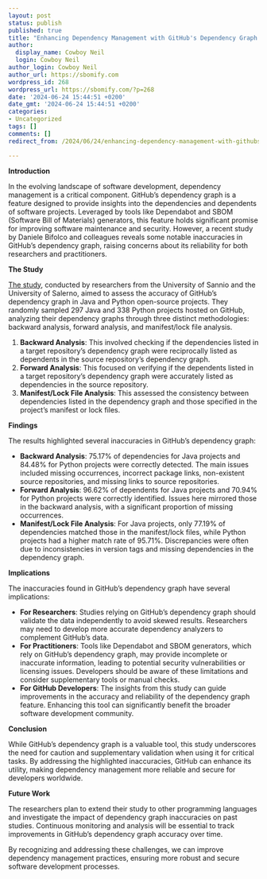 ```yaml
---
layout: post
status: publish
published: true
title: "Enhancing Dependency Management with GitHub's Dependency Graph: An Analysis"
author:
  display_name: Cowboy Neil
  login: Cowboy Neil
author_login: Cowboy Neil
author_url: https://sbomify.com
wordpress_id: 268
wordpress_url: https://sbomify.com/?p=268
date: '2024-06-24 15:44:51 +0200'
date_gmt: '2024-06-24 15:44:51 +0200'
categories:
- Uncategorized
tags: []
comments: []
redirect_from: /2024/06/24/enhancing-dependency-management-with-githubs-dependency-graph-an-analysis/

---
```


**Introduction**

In the evolving landscape of software development, dependency management is a critical component. GitHub’s dependency graph is a feature designed to provide insights into the dependencies and dependents of software projects. Leveraged by tools like Dependabot and SBOM (Software Bill of Materials) generators, this feature holds significant promise for improving software maintenance and security. However, a recent study by Daniele Bifolco and colleagues reveals some notable inaccuracies in GitHub’s dependency graph, raising concerns about its reliability for both researchers and practitioners.

**The Study**

[The study](https://dl.acm.org/doi/pdf/10.1145/3661167.3661175), conducted by researchers from the University of Sannio and the University of Salerno, aimed to assess the accuracy of GitHub’s dependency graph in Java and Python open-source projects. They randomly sampled 297 Java and 338 Python projects hosted on GitHub, analyzing their dependency graphs through three distinct methodologies: backward analysis, forward analysis, and manifest/lock file analysis.

1. **Backward Analysis**: This involved checking if the dependencies listed in a target repository’s dependency graph were reciprocally listed as dependents in the source repository’s dependency graph.
2. **Forward Analysis**: This focused on verifying if the dependents listed in a target repository’s dependency graph were accurately listed as dependencies in the source repository.
3. **Manifest/Lock File Analysis**: This assessed the consistency between dependencies listed in the dependency graph and those specified in the project’s manifest or lock files.

**Findings**

The results highlighted several inaccuracies in GitHub’s dependency graph:

- **Backward Analysis**: 75.17% of dependencies for Java projects and 84.48% for Python projects were correctly detected. The main issues included missing occurrences, incorrect package links, non-existent source repositories, and missing links to source repositories.
- **Forward Analysis**: 96.62% of dependents for Java projects and 70.94% for Python projects were correctly identified. Issues here mirrored those in the backward analysis, with a significant proportion of missing occurrences.
- **Manifest/Lock File Analysis**: For Java projects, only 77.19% of dependencies matched those in the manifest/lock files, while Python projects had a higher match rate of 95.71%. Discrepancies were often due to inconsistencies in version tags and missing dependencies in the dependency graph.

**Implications**

The inaccuracies found in GitHub’s dependency graph have several implications:

- **For Researchers**: Studies relying on GitHub’s dependency graph should validate the data independently to avoid skewed results. Researchers may need to develop more accurate dependency analyzers to complement GitHub’s data.
- **For Practitioners**: Tools like Dependabot and SBOM generators, which rely on GitHub’s dependency graph, may provide incomplete or inaccurate information, leading to potential security vulnerabilities or licensing issues. Developers should be aware of these limitations and consider supplementary tools or manual checks.
- **For GitHub Developers**: The insights from this study can guide improvements in the accuracy and reliability of the dependency graph feature. Enhancing this tool can significantly benefit the broader software development community.

**Conclusion**

While GitHub’s dependency graph is a valuable tool, this study underscores the need for caution and supplementary validation when using it for critical tasks. By addressing the highlighted inaccuracies, GitHub can enhance its utility, making dependency management more reliable and secure for developers worldwide.

**Future Work**

The researchers plan to extend their study to other programming languages and investigate the impact of dependency graph inaccuracies on past studies. Continuous monitoring and analysis will be essential to track improvements in GitHub’s dependency graph accuracy over time.

By recognizing and addressing these challenges, we can improve dependency management practices, ensuring more robust and secure software development processes.
